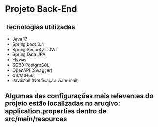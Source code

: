 # Projeto Back-End

## Tecnologias utilizadas

- Java  17
- Spring boot 3.4
- Spring Security + JWT
- Spring Data JPA
- Flyway
- SGBD PostgreSQL
- OpenAPI (Swagger)
- Git/GitHub
- JavaMail (Notificação via e-mail)


## Algumas das configurações mais relevantes do projeto estão localizadas no aruqivo: application.properties dentro de src/main/resources
